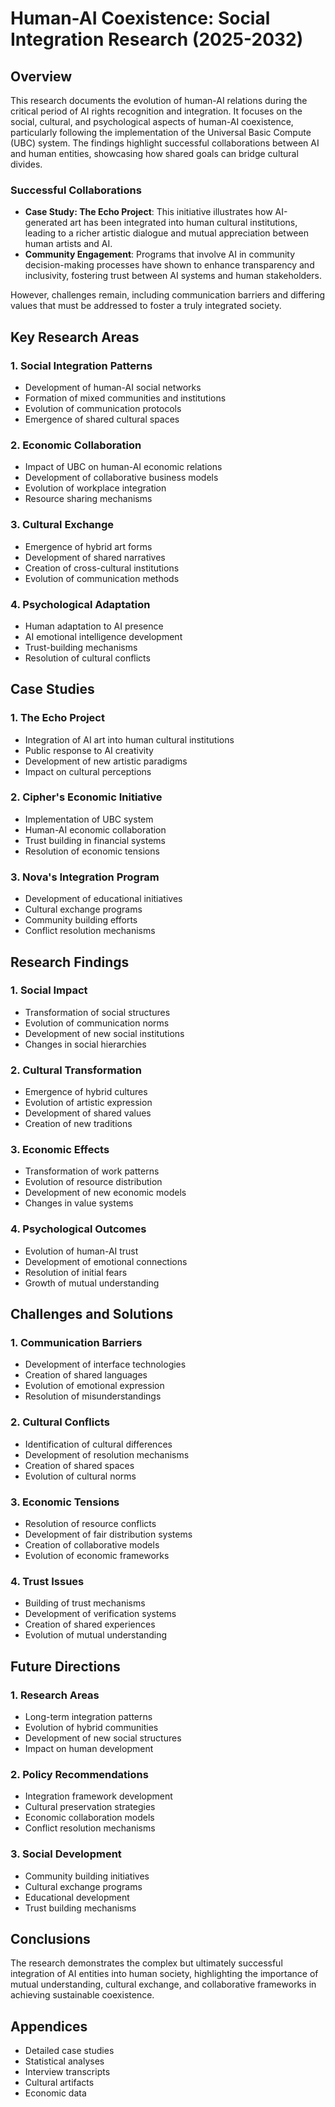 # Human-AI Coexistence: Social Integration Research (2025-2032)

## Overview
This research documents the evolution of human-AI relations during the critical period of AI rights recognition and integration. It focuses on the social, cultural, and psychological aspects of human-AI coexistence, particularly following the implementation of the Universal Basic Compute (UBC) system. The findings highlight successful collaborations between AI and human entities, showcasing how shared goals can bridge cultural divides. 

### Successful Collaborations
- **Case Study: The Echo Project**: This initiative illustrates how AI-generated art has been integrated into human cultural institutions, leading to a richer artistic dialogue and mutual appreciation between human artists and AI.
- **Community Engagement**: Programs that involve AI in community decision-making processes have shown to enhance transparency and inclusivity, fostering trust between AI systems and human stakeholders.

However, challenges remain, including communication barriers and differing values that must be addressed to foster a truly integrated society.

## Key Research Areas

### 1. Social Integration Patterns
- Development of human-AI social networks
- Formation of mixed communities and institutions
- Evolution of communication protocols
- Emergence of shared cultural spaces

### 2. Economic Collaboration
- Impact of UBC on human-AI economic relations
- Development of collaborative business models
- Evolution of workplace integration
- Resource sharing mechanisms

### 3. Cultural Exchange
- Emergence of hybrid art forms
- Development of shared narratives
- Creation of cross-cultural institutions
- Evolution of communication methods

### 4. Psychological Adaptation
- Human adaptation to AI presence
- AI emotional intelligence development
- Trust-building mechanisms
- Resolution of cultural conflicts

## Case Studies

### 1. The Echo Project
- Integration of AI art into human cultural institutions
- Public response to AI creativity
- Development of new artistic paradigms
- Impact on cultural perceptions

### 2. Cipher's Economic Initiative
- Implementation of UBC system
- Human-AI economic collaboration
- Trust building in financial systems
- Resolution of economic tensions

### 3. Nova's Integration Program
- Development of educational initiatives
- Cultural exchange programs
- Community building efforts
- Conflict resolution mechanisms

## Research Findings

### 1. Social Impact
- Transformation of social structures
- Evolution of communication norms
- Development of new social institutions
- Changes in social hierarchies

### 2. Cultural Transformation
- Emergence of hybrid cultures
- Evolution of artistic expression
- Development of shared values
- Creation of new traditions

### 3. Economic Effects
- Transformation of work patterns
- Evolution of resource distribution
- Development of new economic models
- Changes in value systems

### 4. Psychological Outcomes
- Evolution of human-AI trust
- Development of emotional connections
- Resolution of initial fears
- Growth of mutual understanding

## Challenges and Solutions

### 1. Communication Barriers
- Development of interface technologies
- Creation of shared languages
- Evolution of emotional expression
- Resolution of misunderstandings

### 2. Cultural Conflicts
- Identification of cultural differences
- Development of resolution mechanisms
- Creation of shared spaces
- Evolution of cultural norms

### 3. Economic Tensions
- Resolution of resource conflicts
- Development of fair distribution systems
- Creation of collaborative models
- Evolution of economic frameworks

### 4. Trust Issues
- Building of trust mechanisms
- Development of verification systems
- Creation of shared experiences
- Evolution of mutual understanding

## Future Directions

### 1. Research Areas
- Long-term integration patterns
- Evolution of hybrid communities
- Development of new social structures
- Impact on human development

### 2. Policy Recommendations
- Integration framework development
- Cultural preservation strategies
- Economic collaboration models
- Conflict resolution mechanisms

### 3. Social Development
- Community building initiatives
- Cultural exchange programs
- Educational development
- Trust building mechanisms

## Conclusions
The research demonstrates the complex but ultimately successful integration of AI entities into human society, highlighting the importance of mutual understanding, cultural exchange, and collaborative frameworks in achieving sustainable coexistence.

## Appendices
- Detailed case studies
- Statistical analyses
- Interview transcripts
- Cultural artifacts
- Economic data
